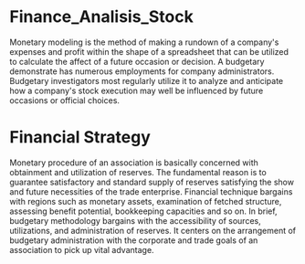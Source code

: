 # Finance_Analisis_Stock

Monetary modeling is the method of making a rundown of a company's expenses and profit within the shape of a spreadsheet 
that can be utilized to calculate the affect of a future occasion or decision.  A budgetary demonstrate has numerous 
employments for company administrators. Budgetary investigators most regularly utilize it to analyze and anticipate how 
a company's stock execution may well be influenced by future occasions or official choices.


# Financial Strategy
Monetary procedure of an association is basically concerned with obtainment and utilization of reserves. The fundamental 
reason is to guarantee satisfactory and standard supply of reserves satisfying the show and future necessities of the 
trade enterprise. Financial technique bargains with regions such as monetary assets, examination of fetched structure, 
assessing benefit potential, bookkeeping capacities and so on. In brief, budgetary methodology bargains with the 
accessibility of sources, utilizations, and administration of reserves. It centers on the arrangement of budgetary 
administration with the corporate and trade goals of an association to pick up vital advantage.

